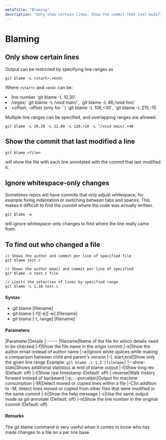 ```yaml
---
metaTitle: "Blaming"
description: "Only show certain lines, Show the commit that last modified a line, Ignore whitespace-only changes, To find out who changed a file"
---
```


# Blaming



## Only show certain lines


Output can be restricted by specifying line ranges as

`git blame -L <start>,<end>`

Where `<start>` and `<end>` can be:

<li>
line number
`git blame -L 10,30`
</li>
<li>
/regex/
`git blame -L /void main/`, `git blame -L 46,/void foo/`
</li>
<li>
+offset, -offset (only for `<end>`)
`git blame -L 108,+30`, `git blame -L 215,-15`
</li>

Multiple line ranges can be specified, and overlapping ranges are allowed.

`git blame -L 10,30 -L 12,80 -L 120,+10 -L ^/void main/,+40`



## Show the commit that last modified a line


`git blame <file>`

will show the file with each line annotated with the commit that last modified it.



## Ignore whitespace-only changes


Sometimes repos will have commits that only adjust whitespace, for example fixing indentation or switching between tabs and spaces. This makes it difficult to find the commit where the code was actually written.

`git blame -w`

will ignore whitespace-only changes to find where the line really came from.



## To find out who changed a file


```git
// Shows the author and commit per line of specified file
git blame test.c 

// Shows the author email and commit per line of specified 
git blame -e test.c file

// Limits the selection of lines by specified range
git blame -L 1,10 test.c 

```



#### Syntax


- git blame [filename]
- git blame [-f][-e][-w] [filename]
- git blame [-L range] [filename]



#### Parameters


|Parameter|Details
|------
|filename|Name of the file for which details need to be checked
|-f|Show the file name in the origin commit
|-e|Show the author email instead of author name
|-w|Ignore white spaces while making a comparison between child and parent's version
|-L start,end|Show only the given line range Example: `git blame -L 1,2 [filename]`
|--show-stats|Shows additional statistics at end of blame output
|-l|Show long rev (Default: off)
|-t|Show raw timestamp (Default: off)
|-reverse|Walk history forward instead of backward
|-p, --porcelain|Output for machine consumption
|-M|Detect moved or copied lines within a file
|-C|In addition to -M, detect lines moved or copied from other files that were modified in the same commit
|-h|Show the help message
|-c|Use the same output mode as git-annotate (Default: off)
|-n|Show the line number in the original commit (Default: off)



#### Remarks


The git blame command is very useful when it comes to know who has made changes to a file on a per line base.

